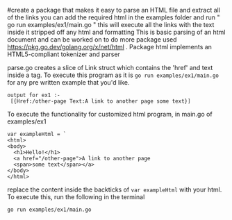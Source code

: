  #create a package that makes it easy to parse an HTML file and extract all of the links
 you can add the required html in the examples folder and  run " go run examples/ex1/main.go  " this will execute all the links with the text inside it stripped off any html and formatting
 This is basic parsing of an html document and can be worked on to do more
 package used https://pkg.go.dev/golang.org/x/net/html .
 Package html implements an HTML5-compliant tokenizer and parser

parse.go creates a slice of Link struct which contains the 'href' and text inside a tag.
To execute this program as it is ```go run examples/ex1/main.go``` for any pre written example that you'd like.
```
output for ex1 :-
 [{Href:/other-page Text:A link to another page some text}]
 ```
To execute the functionality for customized html program, in main.go of examples/ex1
```
var exampleHtml = `
<html>
<body>
  <h1>Hello!</h1>
  <a href="/other-page">A link to another page
  <span>some text</span></a>
</body>
</html>
```
replace the content inside the backticks of ```var exampleHtml``` with your html.
To execute this, run the following in the terminal
```
go run examples/ex1/main.go
```
